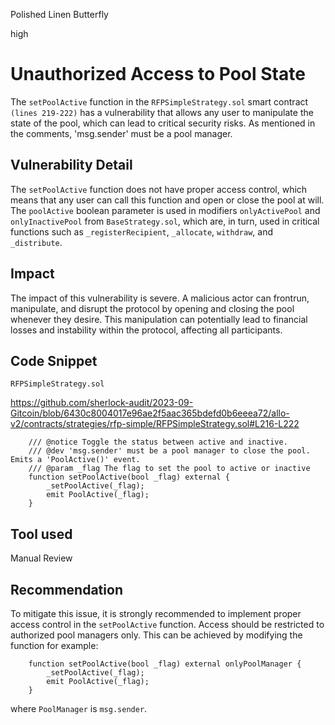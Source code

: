 Polished Linen Butterfly

high

# Unauthorized Access to Pool State

The `setPoolActive` function in the `RFPSimpleStrategy.sol` smart contract `(lines 219-222)` has a vulnerability that allows any user to manipulate the state of the pool, which can lead to critical security risks. As mentioned in the comments, 'msg.sender' must be a pool manager.

## Vulnerability Detail

The `setPoolActive` function does not have proper access control, which means that any user can call this function and open or close the pool at will. The `poolActive` boolean parameter is used in modifiers `onlyActivePool` and `onlyInactivePool` from `BaseStrategy.sol`, which are, in turn, used in critical functions such as `_registerRecipient`, `_allocate`, `withdraw`, and `_distribute`.

## Impact

The impact of this vulnerability is severe. A malicious actor can frontrun, manipulate, and disrupt the protocol by opening and closing the pool whenever they desire. This manipulation can potentially lead to financial losses and instability within the protocol, affecting all participants.

## Code Snippet

`RFPSimpleStrategy.sol`

https://github.com/sherlock-audit/2023-09-Gitcoin/blob/6430c8004017e96ae2f5aac365bdefd0b6eeea72/allo-v2/contracts/strategies/rfp-simple/RFPSimpleStrategy.sol#L216-L222

```solidity
    /// @notice Toggle the status between active and inactive.
    /// @dev 'msg.sender' must be a pool manager to close the pool. Emits a 'PoolActive()' event.
    /// @param _flag The flag to set the pool to active or inactive
    function setPoolActive(bool _flag) external {
        _setPoolActive(_flag);
        emit PoolActive(_flag);
    }
```

## Tool used

Manual Review

## Recommendation

To mitigate this issue, it is strongly recommended to implement proper access control in the `setPoolActive` function. Access should be restricted to authorized pool managers only. This can be achieved by modifying the function for example:

```solidity
    function setPoolActive(bool _flag) external onlyPoolManager {
        _setPoolActive(_flag);
        emit PoolActive(_flag);
    }
```

where `PoolManager` is `msg.sender`.